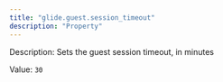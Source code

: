```yaml
---
title: "glide.guest.session_timeout"
description: "Property"
---
```


Description: Sets the guest session timeout, in minutes

Value: `30`